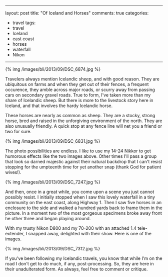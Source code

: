 
---
layout: post
title: "Of Iceland and Horses"
comments: true
categories:
- travel
tags:
- travel
- Iceland
- east coast
- horses
- waterfall
- Nikon 
---

{% img /images/bli/2013/09/DSC_6874.jpg %}

Travelers always mention Icelandic sheep, and with good reason. They are ubiquitous on farms and when they get out of their fences, a frequent occurence, they amble across major roads, or scurry away from passing cars on secondary gravel roads. True to form, I've taken more than my share of Icelandic sheep. But there is more to the livestock story here in Iceland, and that involves the hardy Icelandic horse.

<!--more-->

These horses are nearly as common as sheep. They are a stocky, strong horse, bred and raised in the unforgiving environment of the north. They are also unusually friendly. A quick stop at any fence line will net you a friend or two for sure. 

{% img /images/bli/2013/09/DSC_6831.jpg %}

The photo possibilities are endless. I like to use my 14-24 Nikkor to get humorous effects like the two images above. Other times I'll pass a group that look so darned majestic against their natural backdrop that I can't resist stopping for the umpteenth time for yet another snap (thank God for patient wives!). 

{% img /images/bli/2013/09/DSC_7247.jpg %}

And then, once in a great while, you come upon a scene you just cannot possibly resist. I initially stopped when I saw this lovely waterfall in a tiny community on the east coast, along Highway 1. Then I saw five horses in an enclosure to the side and walked a hundred yards back to frame them in the picture. In a moment two of the most gorgeous specimens broke away front he other three and began playing around. 

With my trusty Nikon D800 and my 70-200 with an attached 1.4 tele-extender, I snapped away, delighted with their show. Here is one of the images. 

{% img /images/bli/2013/09/DSC_7312.jpg %}

If you've been following my Icelandic travels, you know that while I'm on the road I don't get to do much, if any, post-processing. So, they are here in their unadulterated form. As always, feel free to comment or critique. 